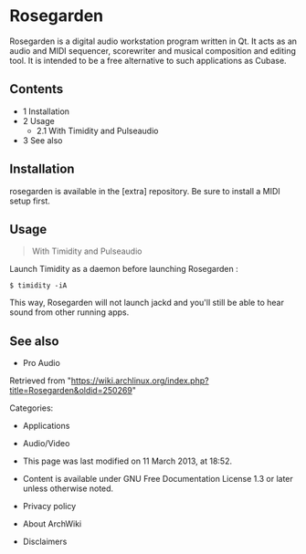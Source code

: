 Rosegarden
==========

  
 Rosegarden is a digital audio workstation program written in Qt. It
acts as an audio and MIDI sequencer, scorewriter and musical composition
and editing tool. It is intended to be a free alternative to such
applications as Cubase.

Contents
--------

-   1 Installation
-   2 Usage
    -   2.1 With Timidity and Pulseaudio
-   3 See also

Installation
------------

rosegarden is available in the [extra] repository. Be sure to install a
MIDI setup first.

Usage
-----

> With Timidity and Pulseaudio

Launch Timidity as a daemon before launching Rosegarden :

    $ timidity -iA

This way, Rosegarden will not launch jackd and you'll still be able to
hear sound from other running apps.

See also
--------

-   Pro Audio

Retrieved from
"https://wiki.archlinux.org/index.php?title=Rosegarden&oldid=250269"

Categories:

-   Applications
-   Audio/Video

-   This page was last modified on 11 March 2013, at 18:52.
-   Content is available under GNU Free Documentation License 1.3 or
    later unless otherwise noted.
-   Privacy policy
-   About ArchWiki
-   Disclaimers
